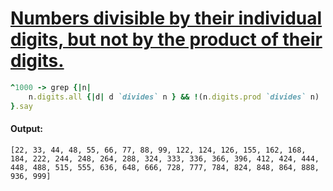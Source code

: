 [1]: https://rosettacode.org/wiki/Numbers_divisible_by_their_individual_digits,_but_not_by_the_product_of_their_digits.

# [Numbers divisible by their individual digits, but not by the product of their digits.][1]

```ruby
^1000 -> grep {|n|
    n.digits.all {|d| d `divides` n } && !(n.digits.prod `divides` n)
}.say
```

#### Output:
```
[22, 33, 44, 48, 55, 66, 77, 88, 99, 122, 124, 126, 155, 162, 168, 184, 222, 244, 248, 264, 288, 324, 333, 336, 366, 396, 412, 424, 444, 448, 488, 515, 555, 636, 648, 666, 728, 777, 784, 824, 848, 864, 888, 936, 999]
```
